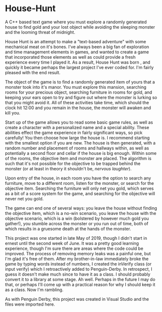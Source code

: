 # House-Hunt
A C++ based text game where you must explore a randomly generated house to find gold and your lost object while avoiding the sleeping monster and the looming threat of midnight.

House Hunt is an attempt to make a "text-based adventure" with some mechanical meat on it's bones. I've always been a big fan of
exploration and time management elements in games, and wanted to create a game that incorporated those elements as well as could
provide a fresh experience every time I played it. As a result, House Hunt was born , and quickly it became perhaps the largest
project I've ever coded for. I'm fairly pleased with the end result.

The object of the game is to find a randomly generated item of yours that a monster took into it's manor. You must explore this mansion,
searching rooms for your precious object, searching furniture in rooms for gold, and keeping your ears open to try and figure out where
the monster is lurking so that you might avoid it. All of these activities take time, which should the clock hit 12:00 and you remain in
the house, the monster will awaken and kill you.

Start up of the game allows you to read some basic game rules, as well as create a character with a personalized name and a special
ability. These abilities effect the game experience in fairly significant ways, so pick carefully! You then choose how large the house is.
I recommend starting with the smallest option if you are new. The house is then generated, with a random number and placement of rooms
and hallways within, as well as potentially a second floor and cellar if the house is big enough. Within some of the rooms, the objective
item and monster are placed. The algorithm is such that it's not possible for the objective to be trapped behind the monster (or at least
in theory it shouldn't be, *nervous laughter*).

Upon entry of the house, in each room you have the option to search any furniture, move to a different room, listen for the monster,
or search for the objective item. Searching the furniture will only net you gold, which serves as a bit of a score system for the game,
and searching for the objective will never net you gold.

The game can end one of several ways: you leave the house without finding the objective item, which is a no-win scenario, you leave
the house with the objective scenario, which is a win (bolstered by however much gold you gather!), you stumble across the monster or
you run out of time, both of which results in a gruesome death at the hands of the monster.

This project was one started in late May of 2019, though I didn't start in ernest until the second week of June. It was a pretty good
learning experience, though I'm sure there are areas where the code could be improved. The process of removing memory leaks was a painful
one, but I'm glad it's free of them. After my brother-in-law immediately broke the game by typing words instead of numbers, I created
the inVerify class (or input verify) which I retroactively added to Penguin-Derby. In retrospect, I guess it doesn't make much since to
have it as a class. I should probably convert it to a library at some stage. Ah well. Perhaps in the future I may do that, or perhaps 
I'll come up with a practical reason for why I should keep it as a class. Now I'm rambling.

As with Penguin Derby, this project was created in Visual Studio and the files were imported here.
